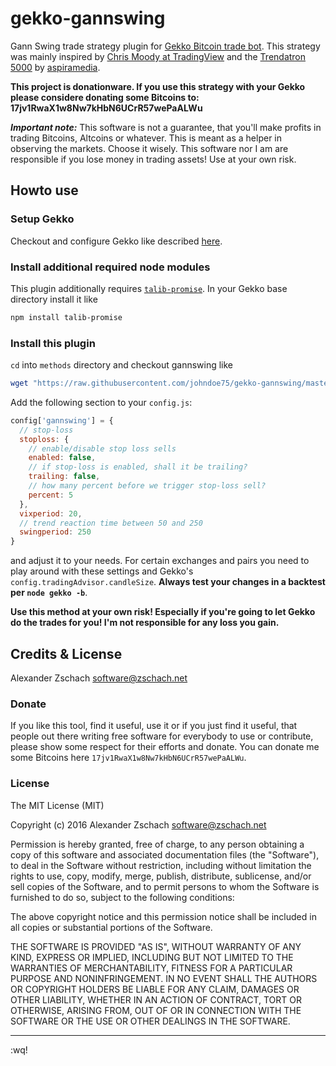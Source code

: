 # gekko-gannswing

Gann Swing trade strategy plugin for [Gekko Bitcoin trade bot](https://github.com/askmike/gekko).  This strategy was mainly inspired by [Chris Moody at TradingView](https://www.tradingview.com/script/ngO3BO37-CM-Gann-Swing-High-Low-V2/) and the [Trendatron 5000](https://cryptotrader.org/strategies/peKY35zY2Z2G56rLi) by [aspiramedia](https://cryptotrader.org/aspiramedia).

**This project is donationware.  If you use this strategy with your Gekko please considere donating some Bitcoins to: 17jv1RwaX1w8Nw7kHbN6UCrR57wePaALWu**

***Important note:*** This software is not a guarantee, that you'll make profits in trading Bitcoins, Altcoins or whatever.  This is meant as a helper in observing the markets.  Choose it wisely.  This software nor I am are responsible if you lose money in trading assets!  Use at your own risk.

## Howto use

### Setup Gekko

Checkout and configure Gekko like described [here](https://github.com/askmike/gekko/blob/stable/README.md).

### Install additional required node modules

This plugin additionally requires [`talib-promise`](https://www.npmjs.com/package/talib-promise).  In your Gekko base directory install it like

```bash
npm install talib-promise
```

### Install this plugin

`cd` into `methods` directory and checkout gannswing like

```bash
wget "https://raw.githubusercontent.com/johndoe75/gekko-gannswing/master/gannswing.js"
```

Add the following section to your `config.js`:

```javascript
config['gannswing'] = {
  // stop-loss
  stoploss: {
    // enable/disable stop loss sells
    enabled: false,
    // if stop-loss is enabled, shall it be trailing?
    trailing: false,
    // how many percent before we trigger stop-loss sell?
    percent: 5
  },
  vixperiod: 20,
  // trend reaction time between 50 and 250
  swingperiod: 250
}
```

and adjust it to your needs.  For certain exchanges and pairs you need to play around with these settings and Gekko's `config.tradingAdvisor.candleSize`.  **Always test your changes in a backtest per `node gekko -b`**.

**Use this method at your own risk!  Especially if you're going to let Gekko do the trades for you!  I'm not responsible for any loss you gain.**

## Credits & License

Alexander Zschach <software@zschach.net>

### Donate

If you like this tool, find it useful, use it or if you just find it useful, that people out there writing free software for everybody to use or contribute, please show some respect for their efforts and donate.  You can donate me some Bitcoins here `17jv1RwaX1w8Nw7kHbN6UCrR57wePaALWu`.

### License

The MIT License (MIT)

Copyright (c) 2016 Alexander Zschach software@zschach.net

Permission is hereby granted, free of charge, to any person obtaining a copy of this software and associated documentation files (the "Software"), to deal in the Software without restriction, including without limitation the rights to use, copy, modify, merge, publish, distribute, sublicense, and/or sell copies of the Software, and to permit persons to whom the Software is furnished to do so, subject to the following conditions:

The above copyright notice and this permission notice shall be included in all copies or substantial portions of the Software.

THE SOFTWARE IS PROVIDED "AS IS", WITHOUT WARRANTY OF ANY KIND, EXPRESS OR IMPLIED, INCLUDING BUT NOT LIMITED TO THE WARRANTIES OF MERCHANTABILITY, FITNESS FOR A PARTICULAR PURPOSE AND NONINFRINGEMENT. IN NO EVENT SHALL THE AUTHORS OR COPYRIGHT HOLDERS BE LIABLE FOR ANY CLAIM, DAMAGES OR OTHER LIABILITY, WHETHER IN AN ACTION OF CONTRACT, TORT OR OTHERWISE, ARISING FROM, OUT OF OR IN CONNECTION WITH THE SOFTWARE OR THE USE OR OTHER DEALINGS IN THE SOFTWARE.

--------------------------

:wq!
